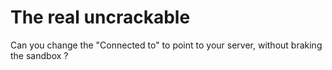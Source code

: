 # The real uncrackable

Can you change the "Connected to" to point to your server, without braking the sandbox ?
